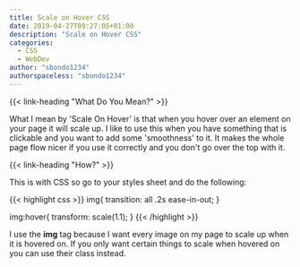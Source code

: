 ```yaml
---
title: Scale on Hover CSS
date: 2019-04-27T09:27:05+01:00
description: "Scale on Hover CSS"
categories:
  - CSS
  - WebDev
author: "sbondo1234"
authorspaceless: "sbondo1234"
---
```


{{< link-heading "What Do You Mean?" >}}

What I mean by 'Scale On Hover' is that when you hover over an element on your page it will scale up. I like to use this when you have something that is clickable and you want to add some 'smoothness' to it. It makes the whole page flow nicer if you use it correctly and you don't go over the top with it.

{{< link-heading "How?" >}}

This is with CSS so go to your styles sheet and do the following:

{{< highlight css >}}
img{
  transition: all .2s ease-in-out;
}

img:hover{
  transform: scale(1.1);
}
{{< /highlight >}}

I use the **img** tag because I want every image on my page to scale up when it is hovered on. If you only want certain things to scale when hovered on you can use their class instead.
